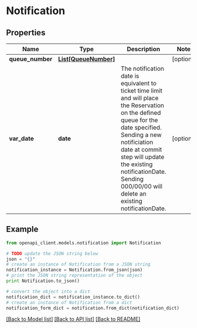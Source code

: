 # Notification


## Properties
Name | Type | Description | Notes
------------ | ------------- | ------------- | -------------
**queue_number** | [**List[QueueNumber]**](QueueNumber.md) |  | [optional] 
**var_date** | **date** | The notification date is equivalent to ticket time limit and will place the Reservation on the defined queue for the date specified. Sending a new notificiation date at commit step will update the existing notificationDate. Sending 000/00/00 will delete an existing notificationDate. | [optional] 

## Example

```python
from openapi_client.models.notification import Notification

# TODO update the JSON string below
json = "{}"
# create an instance of Notification from a JSON string
notification_instance = Notification.from_json(json)
# print the JSON string representation of the object
print Notification.to_json()

# convert the object into a dict
notification_dict = notification_instance.to_dict()
# create an instance of Notification from a dict
notification_form_dict = notification.from_dict(notification_dict)
```
[[Back to Model list]](../README.md#documentation-for-models) [[Back to API list]](../README.md#documentation-for-api-endpoints) [[Back to README]](../README.md)


